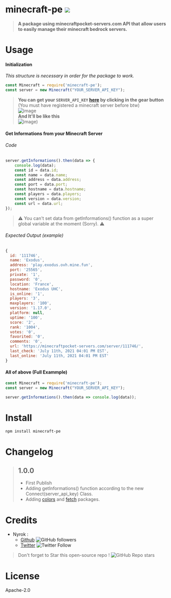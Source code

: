# minecraft-pe [![](https://img.shields.io/badge/Made%20with-%F0%9F%92%96-red)](https://www.npmjs.com/package/discord-memoji)
> **A package using minecraftpocket-servers.com API that allow users to easily manage their minecraft bedrock servers.**
# Usage 
#### Initialization
*This structure is necessary in order for the package to work.*
```js
const Minecraft = require('minecraft-pe');
const server = new Minecraft("YOUR_SERVER_API_KEY");
```
> **You can get your `SERVER_API_KEY` [here](https://minecraftpocket-servers.com/servers/manage/) by clicking in the gear button** <br>
(You must have registered a minecraft server before btw) <br>
![image](https://user-images.githubusercontent.com/47859726/125235503-da6d1400-e2e2-11eb-8e4e-0e4f93126ca7.png) <br>
**And It'll be like this** <br>
![image](https://user-images.githubusercontent.com/47859726/125235370-a560c180-e2e2-11eb-9b6c-e181d112fe90.png))

#### Get Informations from your Minecraft Server
###### Code
```js
server.getInformations().then(data => {
    console.log(data);
    const id = data.id;
    const name = data.name;
    const address = data.address;
    const port = data.port;
    const hostname = data.hostname;
    const players = data.players;
    const version = data.version;
    const url = data.url;
});
```
> ⚠ You can't set data from getInformations() function as a super global variable at the moment (Sorry). ⚠
###### Expected Output (example)
```js
{
  id: '111746',
  name: 'Exodus',
  address: 'play.exodus.ovh.mine.fun',
  port: '25565',
  private: '1',
  password: '0',
  location: 'France',
  hostname: 'Exodus UHC',
  is_online: '1',
  players: '3',
  maxplayers: '100',
  version: '1.17.0',
  platform: null,
  uptime: '100',
  score: '2',
  rank: '1004',
  votes: '0',
  favorited: '0',
  comments: '0',
  url: 'https://minecraftpocket-servers.com/server/111746/',
  last_check: 'July 11th, 2021 04:01 PM EST',
  last_online: 'July 11th, 2021 04:01 PM EST'
}
```
#### All of above (Full Exammple)
```js
const Minecraft = require('minecraft-pe');
const server = new Minecraft("YOUR_SERVER_API_KEY");

server.getInformations().then(data => console.log(data));
```
# Install
`npm install minecraft-pe`
# Changelog
> ## **1.0.0**
>    * First Publish
>    * Adding getInformations() function according to the new Connect(server_api_key) Class.
>    * Adding [colors](https://www.npmjs.com/package/colors) and [fetch](https://www.npmjs.com/package/node-fetch) packages.
# Credits
* Nyrok :
  - [Github](https://github.com/Nyrok) ![GitHub followers](https://img.shields.io/github/followers/Nyrok?style=social)
  - [Twitter](https://twitter.com/@Nyrok10) ![Twitter Follow](https://img.shields.io/twitter/follow/Nyrok10?style=social)
> Don't forget to Star this open-source repo ! ![GitHub Repo stars](https://img.shields.io/github/stars/Nyrok/minecraft-pe?style=social)
# License
Apache-2.0
